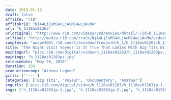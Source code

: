 ```yaml
---
date: 2019-01-13
draft: false
affsite: "r18"
afflinkr18: "NjA4LjEuMS4xLjAuMC4wLjAuMA"
url: "h_1118as01263"
urloriginal: "http://www.r18.com/videos/vod/movies/detail/-/id=h_1118as01263"
urlfinal: "http://media.r18.com/track/NjA4LjEuMS4xLjAuMC4wLjAuMA/videos/vod/movies/detail/-/id=h_1118as01263"
samplevid: "awspv3001.r18.com/litevideo/freepv/h/h_1/h_1118as01263/h_1118as01263_dmb_s.mp4"
title: "The Night Visit Voyeur Is It True That Ladies With Big Tits Will Easily Let You Fuck Them?"
mainimgurl: "pics.r18.com/digital/video/h_1118as01263/h_1118as01263ps.jpg"
mainimgs: "h_1118as01263ps.jpg"
releasedate: "May 20, 2018"
duration: 103
productioncomp: "Athena Legend"
girls: ['----']
categories: ['Big Tits', 'Voyeur', 'Documentary', 'Amateur']
imgurls: ['pics.r18.com/digital/video/h_1118as01263/h_1118as01263jp-1.jpg', 'pics.r18.com/digital/video/h_1118as01263/h_1118as01263jp-2.jpg', 'pics.r18.com/digital/video/h_1118as01263/h_1118as01263jp-3.jpg', 'pics.r18.com/digital/video/h_1118as01263/h_1118as01263jp-4.jpg', 'pics.r18.com/digital/video/h_1118as01263/h_1118as01263jp-5.jpg', 'pics.r18.com/digital/video/h_1118as01263/h_1118as01263jp-6.jpg', 'pics.r18.com/digital/video/h_1118as01263/h_1118as01263jp-7.jpg', 'pics.r18.com/digital/video/h_1118as01263/h_1118as01263jp-8.jpg', 'pics.r18.com/digital/video/h_1118as01263/h_1118as01263jp-9.jpg', 'pics.r18.com/digital/video/h_1118as01263/h_1118as01263jp-10.jpg', 'pics.r18.com/digital/video/h_1118as01263/h_1118as01263jp-11.jpg', 'pics.r18.com/digital/video/h_1118as01263/h_1118as01263jp-12.jpg', 'pics.r18.com/digital/video/h_1118as01263/h_1118as01263jp-13.jpg', 'pics.r18.com/digital/video/h_1118as01263/h_1118as01263jp-14.jpg', 'pics.r18.com/digital/video/h_1118as01263/h_1118as01263jp-15.jpg', 'pics.r18.com/digital/video/h_1118as01263/h_1118as01263jp-16.jpg', 'pics.r18.com/digital/video/h_1118as01263/h_1118as01263jp-17.jpg', 'pics.r18.com/digital/video/h_1118as01263/h_1118as01263jp-18.jpg', 'pics.r18.com/digital/video/h_1118as01263/h_1118as01263jp-19.jpg', 'pics.r18.com/digital/video/h_1118as01263/h_1118as01263jp-20.jpg']
imgs: ['h_1118as01263jp-1.jpg', 'h_1118as01263jp-2.jpg', 'h_1118as01263jp-3.jpg', 'h_1118as01263jp-4.jpg', 'h_1118as01263jp-5.jpg', 'h_1118as01263jp-6.jpg', 'h_1118as01263jp-7.jpg', 'h_1118as01263jp-8.jpg', 'h_1118as01263jp-9.jpg', 'h_1118as01263jp-10.jpg', 'h_1118as01263jp-11.jpg', 'h_1118as01263jp-12.jpg', 'h_1118as01263jp-13.jpg', 'h_1118as01263jp-14.jpg', 'h_1118as01263jp-15.jpg', 'h_1118as01263jp-16.jpg', 'h_1118as01263jp-17.jpg', 'h_1118as01263jp-18.jpg', 'h_1118as01263jp-19.jpg', 'h_1118as01263jp-20.jpg']
---
```

